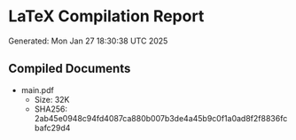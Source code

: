 # LaTeX Compilation Report
Generated: Mon Jan 27 18:30:38 UTC 2025
## Compiled Documents
- main.pdf
  - Size: 32K
  - SHA256: 2ab45e0948c94fd4087ca880b007b3de4a45b9c0f1a0ad8f2f8836fcbafc29d4
